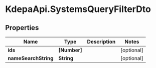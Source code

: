 # KdepaApi.SystemsQueryFilterDto

## Properties

Name | Type | Description | Notes
------------ | ------------- | ------------- | -------------
**ids** | **[Number]** |  | [optional] 
**nameSearchString** | **String** |  | [optional] 


